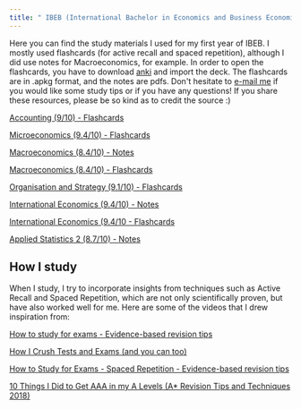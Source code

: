 ```yaml
---
title: " IBEB (International Bachelor in Economics and Business Economics)"
---
```


Here you can find the study materials I used for my first year of IBEB. I mostly used flashcards (for active recall and spaced repetition), although I did use notes for Macroeconomics, for example. In order to open the flashcards, you have to download [anki](https://apps.ankiweb.net/) and import the deck. The flashcards are in .apkg format, and the notes are pdfs. Don't hesitate to [e-mail me](mailto:598499fd@eur.nl) if you would like some study tips or if you have any questions! If you share these resources, please be so kind as to credit the source :)

[Accounting (9/10) - Flashcards](https://liveeur-my.sharepoint.com/:u:/g/personal/598499fd_eur_nl/EZfmCEhFTaFFisHLxJ4aMyABssQzWdznPHy01IaH43Mx3A?e=CKIfYI) 

[Microeconomics (9.4/10) - Flashcards](https://liveeur-my.sharepoint.com/:u:/g/personal/598499fd_eur_nl/EQ7pSyboq7VBsxSWLOsp4z0BPY90_fif1nUJ0XhZcFtrhw?e=5KJUhy)

[Macroeconomics (8.4/10) - Notes](https://liveeur-my.sharepoint.com/:b:/g/personal/598499fd_eur_nl/EYOGHVzQ-ERBkUPtddAwj8IBjaVFlOB003M0-ITAjLnxtA?e=r8MAQQ) 

[Macroeconomics (8.4/10) - Flashcards](https://liveeur-my.sharepoint.com/:u:/g/personal/598499fd_eur_nl/Ea96R7HnmOdKrOO7ES_-WuEBTApN779cPaOl8KaDLVIXQQ?e=Inb63b)

[Organisation and Strategy (9.1/10) - Flashcards](https://liveeur-my.sharepoint.com/:u:/g/personal/598499fd_eur_nl/Ebq1s0Dr8GlDr0KnumxL4ScB7OoqPbk6pj-XIp_e9g1kjg?e=3rnKYe)

[International Economics (9.4/10) - Notes](https://liveeur-my.sharepoint.com/:b:/g/personal/598499fd_eur_nl/EYwAloY87z5Bs3jgjhjwXG4BgLfoPr_bjijmzheclwzRCw?e=LW9oTx) 

[International Economics (9.4/10 - Flashcards](https://liveeur-my.sharepoint.com/:u:/g/personal/598499fd_eur_nl/EdjpsEq5twBEtnKc2afEYCIB7ihKqy1uL2xr0iFBjOu-ZQ?e=q0ddG1)

[Applied Statistics 2 (8.7/10) - Notes](https://liveeur-my.sharepoint.com/:b:/g/personal/598499fd_eur_nl/EcMnpcZ3MRNHqRjMYV4O9_sBuCIfxwHwkJcZfcUk2Amevw?e=0qb8y9)


## How I study 

When I study, I try to incorporate insights from techniques such as Active Recall and Spaced Repetition, which are not only scientifically proven, but have also worked well for me. Here are some of the videos that I drew inspiration from:

[How to study for exams - Evidence-based revision tips](https://www.youtube.com/watch?v=ukLnPbIffxE)

[How I Crush Tests and Exams (and you can too)](https://www.youtube.com/watch?v=0VvWx_i-0Z4&list=PL1lI1bOwRPjzgXlUp_EeDPpki6SJV4adf&index=3)

[How to Study for Exams - Spaced Repetition - Evidence-based revision tips](https://www.youtube.com/watch?v=Z-zNHHpXoMM&list=PL1lI1bOwRPjzgXlUp_EeDPpki6SJV4adf&index=85)

[10 Things I Did to Get AAA in my A Levels (A* Revision Tips and Techniques 2018)](https://www.youtube.com/watch?v=_c2u--KkoqI&list=PL1lI1bOwRPjzgXlUp_EeDPpki6SJV4adf&index=32)
